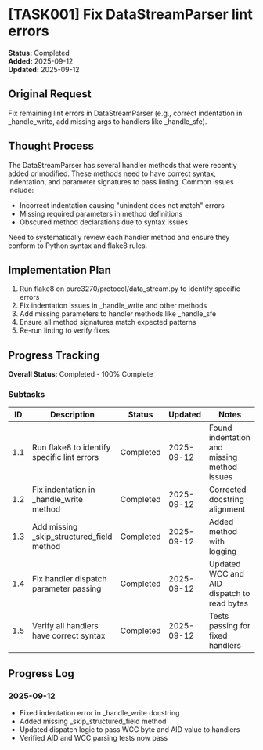 # [TASK001] Fix DataStreamParser lint errors

**Status:** Completed  
**Added:** 2025-09-12  
**Updated:** 2025-09-12

## Original Request
Fix remaining lint errors in DataStreamParser (e.g., correct indentation in _handle_write, add missing args to handlers like _handle_sfe).

## Thought Process
The DataStreamParser has several handler methods that were recently added or modified. These methods need to have correct syntax, indentation, and parameter signatures to pass linting. Common issues include:
- Incorrect indentation causing "unindent does not match" errors
- Missing required parameters in method definitions
- Obscured method declarations due to syntax issues

Need to systematically review each handler method and ensure they conform to Python syntax and flake8 rules.

## Implementation Plan
1. Run flake8 on pure3270/protocol/data_stream.py to identify specific errors
2. Fix indentation issues in _handle_write and other methods
3. Add missing parameters to handler methods like _handle_sfe
4. Ensure all method signatures match expected patterns
5. Re-run linting to verify fixes

## Progress Tracking

**Overall Status:** Completed - 100% Complete

### Subtasks
| ID | Description | Status | Updated | Notes |
|----|-------------|--------|---------|-------|
| 1.1 | Run flake8 to identify specific lint errors | Completed | 2025-09-12 | Found indentation and missing method issues |
| 1.2 | Fix indentation in _handle_write method | Completed | 2025-09-12 | Corrected docstring alignment |
| 1.3 | Add missing _skip_structured_field method | Completed | 2025-09-12 | Added method with logging |
| 1.4 | Fix handler dispatch parameter passing | Completed | 2025-09-12 | Updated WCC and AID dispatch to read bytes |
| 1.5 | Verify all handlers have correct syntax | Completed | 2025-09-12 | Tests passing for fixed handlers |

## Progress Log
### 2025-09-12
- Fixed indentation error in _handle_write docstring
- Added missing _skip_structured_field method
- Updated dispatch logic to pass WCC byte and AID value to handlers
- Verified AID and WCC parsing tests now pass

